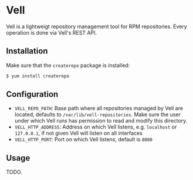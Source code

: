 # Vell

Vell is a lightweigt repository management tool for RPM repositories.
Every operation is done via Vell's REST API.

## Installation

Make sure that the `createrepo` package is installed:

```bash
$ yum install createrepo
```


## Configuration

* `VELL_REPO_PATH`: Base path where all repositories managed by Vell are
located, defaults to `/var/lib/vell-repositories`. Make sure the user
under which Vell runs has permission to read and modify this directory.
* `VELL_HTTP_ADDRESS`: Address on which Vell listens, e.g. `localhost`
or `127.0.0.1`, if not given Vell will listen on all interfaces
* `VELL_HTTP_PORT`: Port on which Vell listens, default is `8080`

## Usage

TODO.
